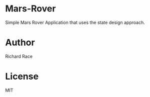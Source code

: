 Mars-Rover
==========

Simple Mars Rover Application that uses the state design approach.


Author 
==========

Richard Race


License
==========

MIT
